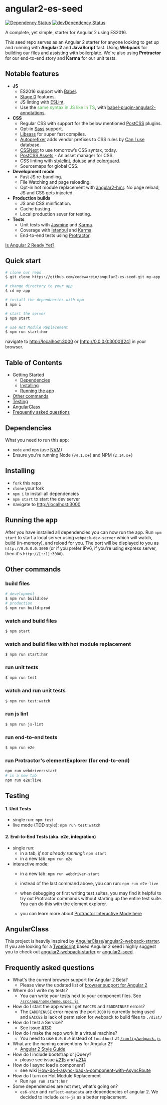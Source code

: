 # angular2-es-seed

[![Dependency Status](https://david-dm.org/codewareio/angular2-es-seed/status.svg)][1] 
[![devDependency Status](https://david-dm.org/codewareio/angular2-es-seed/dev-status.svg)][2]

A complete, yet simple, starter for Angular 2 using ES2016.

This seed repo serves as an Angular 2 starter for anyone looking to get up and running with **Angular 2** and 
**JavaScript** fast. Using **Webpack** for building our files and assisting with boilerplate. We're also 
using **Protractor** for our end-to-end story and **Karma** for our unit tests.

## Notable features
* **JS**
  * ES2016 support with [Babel][13].
  * [Stage 0][14] features.
  * JS linting with [ESLint][15].
  * Use the <span style="color: #5cb85c;">same syntax in JS like in TS</span>, with [babel-plugin-angular2-annotations][16].
* **CSS**
  * Regular CSS with support for the below mentioned [PostCSS][3] plugins.
  * Opt-in [Sass][4] support.
  * [Libsass][5] for super fast compiles.
  * [Autoprefixer][6] adds vendor prefixes to CSS rules by [Can I use][7] database.
  * [CSSNext][8] to use tomorrow’s CSS syntax, today.
  * [PostCSS Assets][9] - An asset manager for CSS.
  * CSS linting with [stylelint][10], [doiuse][11] and [colorguard][12].
  * Sourcemaps for global CSS.
* **Development mode**
  * Fast JS re-bundling.
  * File Watching and page reloading.
  * Opt-in hot module replacement with [angular2-hmr][17]. No page reload, JS and CSS gets injected.
* **Production builds**
  * JS and CSS minification.
  * Cache busting.
  * Local production sever for testing.
* **Tests**
  * Unit tests with [Jasmine][18] and [Karma][19].
  * Coverage with [Istanbul][20] and [Karma][19].
  * End-to-end tests using [Protractor][21].

[Is Angular 2 Ready Yet?][22]

## Quick start

```sh
# clone our repo
$ git clone https://github.com/codewareio/angular2-es-seed.git my-app

# change directory to your app
$ cd my-app

# install the dependencies with npm
$ npm i

# start the server
$ npm start

# use Hot Module Replacement
$ npm run start:hmr
```
navigate to [http://localhost:3000][23] or [http://0.0.0.0:3000][24] in your browser.

## Table of Contents

* Getting Started
  * [Dependencies](#dependencies)
  * [Installing](#installing)
  * [Running the app](#running-the-app)
* [Other commands](#other-commands)
* [Testing](#testing)
* [AngularClass](#angularclass)
* [Frequently asked questions](#frequently-asked-questions)

## Dependencies

What you need to run this app:

* `node` and `npm` (use [NVM][25])
* Ensure you're running Node (`v4.1.x`+) and NPM (`2.14.x`+)

## Installing

* `fork` this repo
* `clone` your fork
* `npm i` to install all dependencies
* `npm start` to start the dev server
* navigate to [http://localhost:3000][23]

## Running the app

After you have installed all dependencies you can now run the app. Run `npm start` to start a local server using 
`webpack-dev-server` which will watch, build (in-memory), and reload for you. The port will be displayed to you 
as `http://0.0.0.0:3000` (or if you prefer IPv6, if you're using express server, then it's `http://[::1]:3000`).

## Other commands

### build files

```sh
# development
$ npm run build:dev
# production
$ npm run build:prod
```

### watch and build files

```sh
$ npm start
```

### watch and build files with hot module replacement

```sh
$ npm run start:hmr
```

### run unit tests

```sh
$ npm run test
```

### watch and run unit tests

```sh
$ npm run test:watch
```

### run js lint

```sh
$ npm run js-lint
```

### run end-to-end tests

```sh
$ npm run e2e
```

### run Protractor's elementExplorer (for end-to-end)

```sh
npm run webdriver:start
# in a new tab
npm run e2e:live
```


## Testing

#### 1. Unit Tests

* single run: `npm test`
* live mode (TDD style): `npm run test:watch`

#### 2. End-to-End Tests (aka. e2e, integration)

* single run:
  * in a tab, *if not already running!*: `npm start`
  * in a new tab: `npm run e2e`
* interactive mode:
  * in a new tab: `npm run webdriver-start`
  * instead of the last command above, you can run: `npm run e2e-live`
  * when debugging or first writing test suites, you may find it helpful to try out Protractor commands without 
    starting up the entire test suite. You can do this with the element explorer.
    
  * you can learn more about [Protractor Interactive Mode here][26]

## AngularClass
  This project is heavily inspired by [AngularClass][32]/[angular2-webpack-starter][33]. If you are looking for a 
  [TypeScript][38] based Angular 2 seed i highly suggest you to check out [angular2-webpack-starter][33] or 
  [angular2-seed][39].

## Frequently asked questions

* What's the current browser support for Angular 2 Beta?
  * Please view the updated list of [browser support for Angular 2][27]
* Where do I write my tests?
  * You can write your tests next to your component files. See [`/src/app/home/home.spec.js`][28]
* How do I start the app when I get `EACCES` and `EADDRINUSE` errors?
  * The `EADDRINUSE` error means the port `3000` is currently being used and `EACCES` is lack of permission for webpack 
    to build files to `./dist/`
* How do I test a Service?
  * See issue [#130][40]
* How do I make the repo work in a virtual machine?
  * You need to use `0.0.0.0` instead of `localhost` at [`/config/webpack.js`][29]
* What are the naming conventions for Angular 2?
  * [Angular 2 Style Guide][30]
* How do I include bootstrap or jQuery?
  * please see issue [#215][36] and [#214][37]
* How do I async load a component?
  * see wiki [How-do-I-async-load-a-component-with-AsyncRoute][31]
* How do I turn on Hot Module Replacement
  * Run `npm run start:hmr`
* Some dependencies are not met, what's going on?
  * `es6-shim` and `reflect-metadata` are dependencies of angular 2. We decided to include `core-js` as a better replacement.



[1]: https://david-dm.org/codewareio/angular2-es-seed#info=dependencies
[2]: https://david-dm.org/codewareio/angular2-es-seed#info=devDependencies
[3]: https://github.com/postcss/postcss
[4]: http://sass-lang.com/
[5]: http://sass-lang.com/libsass
[6]: https://github.com/postcss/autoprefixer
[7]: http://caniuse.com/
[8]: http://cssnext.io/
[9]: https://github.com/assetsjs/postcss-assets
[10]: http://stylelint.io/
[11]: http://www.doiuse.com/
[12]: https://github.com/SlexAxton/css-colorguard
[13]: http://babeljs.io/
[14]: https://github.com/tc39/ecma262#current-proposals
[15]: http://eslint.org/
[16]: https://github.com/shuhei/babel-plugin-angular2-annotations
[17]: https://github.com/gdi2290/angular2-hmr
[18]: http://jasmine.github.io/
[19]: http://karma-runner.github.io/
[20]: https://github.com/gotwarlost/istanbul
[21]: https://angular.github.io/protractor/
[22]: http://splintercode.github.io/is-angular-2-ready/
[23]: http://localhost:3000
[24]: http://0.0.0.0:3000
[25]: https://github.com/creationix/nvm/
[26]: https://github.com/angular/protractor/blob/master/docs/debugging.md#testing-out-protractor-interactively
[27]: https://github.com/angularclass/awesome-angular2#current-browser-support-for-angular-2
[28]: /src/app/home/home.spec.js
[29]: /config/webpack.js#L48
[30]: https://mgechev.github.io/angular2-style-guide/
[31]: https://github.com/AngularClass/angular2-webpack-starter/wiki/How-do-I-async-load-a-component-with-AsyncRoute
[32]: https://github.com/AngularClass/
[33]: https://github.com/AngularClass/angular2-webpack-starter/
[34]: https://github.com/preboot/
[35]: https://github.com/preboot/angular2-webpack/
[36]: https://github.com/AngularClass/angular2-webpack-starter/issues/215
[37]: https://github.com/AngularClass/angular2-webpack-starter/issues/214#event-511768416
[38]: http://www.typescriptlang.org/
[39]: https://github.com/mgechev/angular2-seed/
[40]: https://github.com/AngularClass/angular2-webpack-starter/issues/130#issuecomment-158872648
